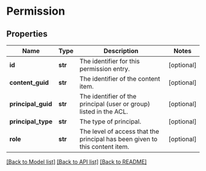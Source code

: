 # Permission

## Properties
Name | Type | Description | Notes
------------ | ------------- | ------------- | -------------
**id** | **str** | The identifier for this permission entry. | [optional] 
**content_guid** | **str** | The identifier of the content item. | [optional] 
**principal_guid** | **str** | The identifier of the principal (user or group) listed in the ACL. | [optional] 
**principal_type** | **str** | The type of principal. | [optional] 
**role** | **str** | The level of access that the principal has been given to this content item. | [optional] 

[[Back to Model list]](../README.md#documentation-for-models) [[Back to API list]](../README.md#documentation-for-api-endpoints) [[Back to README]](../README.md)


